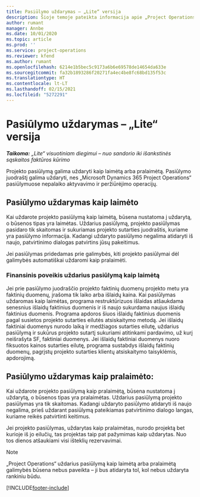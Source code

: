```yaml
---
title: Pasiūlymo uždarymas – „Lite“ versija
description: Šioje temoje pateikta informacija apie „Project Operations“ pasiūlymo uždarymą.
author: rumant
manager: Annbe
ms.date: 10/01/2020
ms.topic: article
ms.prod: ''
ms.service: project-operations
ms.reviewer: kfend
ms.author: rumant
ms.openlocfilehash: 6214e1b5bec5c9173a6b6e69578de14654da633e
ms.sourcegitcommit: fa32b1893286f20271fa4ec4be8fc68bd135f53c
ms.translationtype: HT
ms.contentlocale: lt-LT
ms.lasthandoff: 02/15/2021
ms.locfileid: "5272291"
---
```

# <a name="close-a-quote---lite"></a>Pasiūlymo uždarymas – „Lite“ versija

_**Taikoma:** „Lite“ visuotiniam diegimui – nuo sandorio iki išankstinės sąskaitos faktūros kūrimo_

Projekto pasiūlymą galima uždaryti kaip laimėtą arba pralaimėtą. Pasiūlymo juodraštį galima uždaryti, nes „Microsoft Dynamics 365 Project Operations“ pasiūlymuose nepalaiko aktyvavimo ir peržiūrėjimo operacijų.

## <a name="close-a-quote-as-won"></a>Pasiūlymo uždarymas kaip laimėto

Kai uždarote projekto pasiūlymą kaip laimėtą, būsena nustatoma į uždarytą, o būsenos tipas yra laimėtas. Uždarius pasiūlymą, projekto pasiūlymas pasidaro tik skaitomas ir sukuriamas projekto sutarties juodraštis, kuriame yra pasiūlymo informacija. Kadangi uždaryto pasiūlymo negalima atidaryti iš naujo, patvirtinimo dialogas patvirtins jūsų pakeitimus.

Jei pasiūlymas pridedamas prie galimybės, kiti projekto pasiūlymai dėl galimybės automatiškai uždaromi kaip pralaimėti.

### <a name="financial-impact-of-closing-a-quote-as-won"></a>Finansinis poveikis uždarius pasiūlymą kaip laimėtą

Jei prie pasiūlymo juodraščio projekto faktinių duomenų projekto metu yra faktinių duomenų, įrašoma tik laiko arba išlaidų kaina. Kai pasiūlymas uždaromas kaip laimėtas, programa restruktūrizuos išlaidas atšaukdama senesnius išlaidų faktinius duomenis ir iš naujo sukurdama naujus išlaidų faktinius duomenis. Programa apdoros šiuos išlaidų faktinius duomenis pagal susietos projekto sutarties eilutės atsiskaitymo metodą. Jei išlaidų faktiniai duomenys nurodo laiką ir medžiagos sutarties eilutę, uždarius pasiūlymą ir sukūrus projekto sutartį sukuriami atitinkami pardavimo, už kurį neišrašyta SF, faktiniai duomenys. Jei išlaidų faktiniai duomenys nuoro fiksuotos kainos sutarties eilutę, programa sustabdys išlaidų faktinių duomenų, pagrįstų projekto sutarties klientų atsiskaitymo taisyklėmis, apdorojimą.

## <a name="closing-a-quote-as-lost"></a>Pasiūlymo uždarymas kaip pralaimėto:

Kai uždarote projekto pasiūlymą kaip pralaimėtą, būsena nustatoma į uždarytą, o būsenos tipas yra pralaimėtas. Uždarius pasiūlymą projekto pasiūlymas yra tik skaitomas. Kadangi uždaryto pasiūlymo atidaryti iš naujo negalima, prieš uždarant pasiūlymą pateikiamas patvirtinimo dialogo langas, kuriame reikės patvirtinti keitimus.

Jei projekto pasiūlymas, uždarytas kaip pralaimėtas, nurodo projektą bet kurioje iš jo eilučių, tas projektas taip pat pažymimas kaip uždarytas. Nuo tos dienos atšaukiami visi išteklių rezervavimai.

> [!NOTE]
> „Project Operations“ uždarius pasiūlymą kaip laimėtą arba pralaimėtą galimybės būsena nebus paveikta – ji bus atidaryta tol, kol nebus uždaryta rankiniu būdu.


[!INCLUDE[footer-include](../../includes/footer-banner.md)]